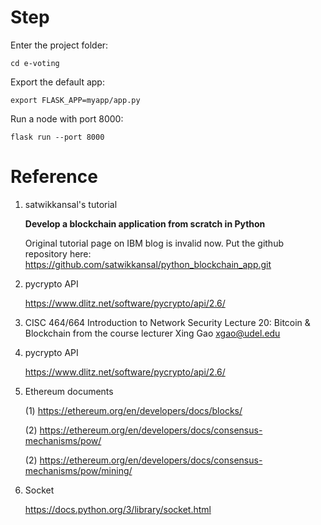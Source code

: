 # Step

Enter the project folder:

`cd e-voting`

Export the default app:

`export FLASK_APP=myapp/app.py`

Run a node with port 8000:

`flask run --port 8000`

# Reference

1. satwikkansal's tutorial 
   
   **Develop a blockchain application from scratch in Python**
   
    Original tutorial page on IBM blog is invalid now. Put the github repository here:
    https://github.com/satwikkansal/python_blockchain_app.git
   
2. pycrypto API

    https://www.dlitz.net/software/pycrypto/api/2.6/
   
3. CISC 464/664 Introduction to Network Security Lecture 20: Bitcoin & Blockchain from the course lecturer Xing Gao
xgao@udel.edu
 
4. pycrypto API
   
    https://www.dlitz.net/software/pycrypto/api/2.6/
   
5. Ethereum documents
   
   (1) https://ethereum.org/en/developers/docs/blocks/

   (2) https://ethereum.org/en/developers/docs/consensus-mechanisms/pow/
   
   (2) https://ethereum.org/en/developers/docs/consensus-mechanisms/pow/mining/

6. Socket
   
   https://docs.python.org/3/library/socket.html
